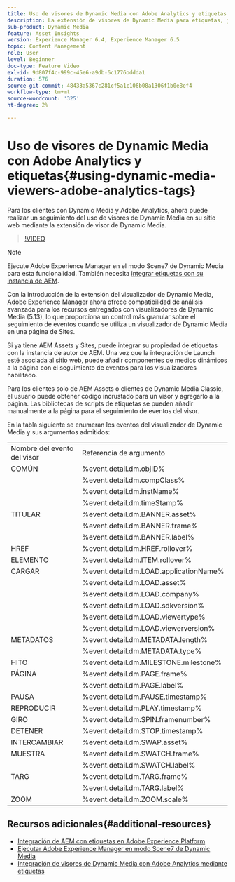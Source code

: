 ```yaml
---
title: Uso de visores de Dynamic Media con Adobe Analytics y etiquetas
description: La extensión de visores de Dynamic Media para etiquetas, junto con la versión de visores de Dynamic Media 5.13, permite a los clientes de Dynamic Media, Adobe Analytics y las etiquetas utilizar eventos y datos específicos para los visores de Dynamic Media en su configuración de etiquetas.
sub-product: Dynamic Media
feature: Asset Insights
version: Experience Manager 6.4, Experience Manager 6.5
topic: Content Management
role: User
level: Beginner
doc-type: Feature Video
exl-id: 9d807f4c-999c-45e6-a9db-6c1776bddda1
duration: 576
source-git-commit: 48433a5367c281cf5a1c106b08a1306f1b0e8ef4
workflow-type: tm+mt
source-wordcount: '325'
ht-degree: 2%

---
```


# Uso de visores de Dynamic Media con Adobe Analytics y etiquetas{#using-dynamic-media-viewers-adobe-analytics-tags}

Para los clientes con Dynamic Media y Adobe Analytics, ahora puede realizar un seguimiento del uso de visores de Dynamic Media en su sitio web mediante la extensión de visor de Dynamic Media.

>[!VIDEO](https://video.tv.adobe.com/v/29308?quality=12&learn=on)

>[!NOTE]
>
> Ejecute Adobe Experience Manager en el modo Scene7 de Dynamic Media para esta funcionalidad. También necesita [integrar etiquetas con su instancia de AEM](https://experienceleague.adobe.com/docs/experience-manager-learn/sites/integrations/experience-platform-launch/overview.html?lang=es).

Con la introducción de la extensión del visualizador de Dynamic Media, Adobe Experience Manager ahora ofrece compatibilidad de análisis avanzada para los recursos entregados con visualizadores de Dynamic Media (5.13), lo que proporciona un control más granular sobre el seguimiento de eventos cuando se utiliza un visualizador de Dynamic Media en una página de Sites.

Si ya tiene AEM Assets y Sites, puede integrar su propiedad de etiquetas con la instancia de autor de AEM. Una vez que la integración de Launch esté asociada al sitio web, puede añadir componentes de medios dinámicos a la página con el seguimiento de eventos para los visualizadores habilitado.

Para los clientes solo de AEM Assets o clientes de Dynamic Media Classic, el usuario puede obtener código incrustado para un visor y agregarlo a la página. Las bibliotecas de scripts de etiquetas se pueden añadir manualmente a la página para el seguimiento de eventos del visor.

En la tabla siguiente se enumeran los eventos del visualizador de Dynamic Media y sus argumentos admitidos:

<table>
   <tbody>
      <tr>
         <td>Nombre del evento del visor</td>
         <td>Referencia de argumento</td>
      </tr>
      <tr>
         <td> COMÚN </td>
         <td> %event.detail.dm.objID% </td>
      </tr>
      <tr>
         <td> </td>
         <td> %event.detail.dm.compClass% </td>
      </tr>
      <tr>
         <td> </td>
         <td> %event.detail.dm.instName% </td>
      </tr>
      <tr>
         <td> </td>
         <td> %event.detail.dm.timeStamp% </td>
      </tr>
      <tr>
         <td> TITULAR <br></td>
         <td> %event.detail.dm.BANNER.asset% </td>
      </tr>
      <tr>
         <td> </td>
         <td> %event.detail.dm.BANNER.frame% </td>
      </tr>
      <tr>
         <td> </td>
         <td> %event.detail.dm.BANNER.label% </td>
      </tr>
      <tr>
         <td> HREF </td>
         <td> %event.detail.dm.HREF.rollover% </td>
      </tr>
      <tr>
         <td> ELEMENTO </td>
         <td> %event.detail.dm.ITEM.rollover% </td>
      </tr>
      <tr>
         <td> CARGAR </td>
         <td> %event.detail.dm.LOAD.applicationName% </td>
      </tr>
      <tr>
         <td><strong> </strong></td>
         <td> %event.detail.dm.LOAD.asset% </td>
      </tr>
      <tr>
         <td><strong> </strong></td>
         <td> %event.detail.dm.LOAD.company% </td>
      </tr>
      <tr>
         <td><strong> </strong></td>
         <td> %event.detail.dm.LOAD.sdkversion% </td>
      </tr>
      <tr>
         <td><strong> </strong></td>
         <td> %event.detail.dm.LOAD.viewertype% </td>
      </tr>
      <tr>
         <td><strong> </strong></td>
         <td> %event.detail.dm.LOAD.viewerversion% </td>
      </tr>
      <tr>
         <td> METADATOS </td>
         <td> %event.detail.dm.METADATA.length% </td>
      </tr>
      <tr>
         <td> </td>
         <td> %event.detail.dm.METADATA.type% </td>
      </tr>
      <tr>
         <td> HITO </td>
         <td> %event.detail.dm.MILESTONE.milestone% </td>
      </tr>
      <tr>
         <td> PÁGINA </td>
         <td> %event.detail.dm.PAGE.frame% </td>
      </tr>
      <tr>
         <td> </td>
         <td> %event.detail.dm.PAGE.label% </td>
      </tr>
      <tr>
         <td> PAUSA </td>
         <td> %event.detail.dm.PAUSE.timestamp% </td>
      </tr>
      <tr>
         <td> REPRODUCIR </td>
         <td> %event.detail.dm.PLAY.timestamp% </td>
      </tr>
      <tr>
         <td> GIRO </td>
         <td> %event.detail.dm.SPIN.framenumber% </td>
      </tr>
      <tr>
         <td> DETENER </td>
         <td> %event.detail.dm.STOP.timestamp% </td>
      </tr>
      <tr>
         <td> INTERCAMBIAR </td>
         <td> %event.detail.dm.SWAP.asset% </td>
      </tr>
      <tr>
         <td> MUESTRA </td>
         <td> %event.detail.dm.SWATCH.frame% </td>
      </tr>
      <tr>
         <td> </td>
         <td> %event.detail.dm.SWATCH.label% </td>
      </tr>
      <tr>
         <td> TARG </td>
         <td> %event.detail.dm.TARG.frame% </td>
      </tr>
      <tr>
         <td> </td>
         <td> %event.detail.dm.TARG.label% </td>
      </tr>
      <tr>
         <td> ZOOM </td>
         <td> %event.detail.dm.ZOOM.scale% </td>
      </tr>
   </tbody>
</table>

## Recursos adicionales{#additional-resources}

* [Integración de AEM con etiquetas en Adobe Experience Platform](https://experienceleague.adobe.com/docs/experience-manager-learn/sites/integrations/experience-platform-launch/overview.html?lang=es)
* [Ejecutar Adobe Experience Manager en modo Scene7 de Dynamic Media](https://experienceleague.adobe.com/docs/experience-manager-65/assets/dynamic/config-dms7.html?lang=es)
* [Integración de visores de Dynamic Media con Adobe Analytics mediante etiquetas](https://experienceleague.adobe.com/docs/experience-manager-learn/assets/dynamic-media/dynamic-media-viewer-extension-use.html?lang=es)
